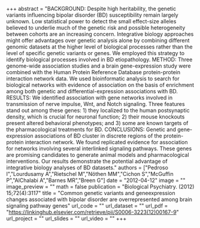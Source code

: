 +++
abstract = "BACKGROUND: Despite high heritability, the genetic variants influencing bipolar disorder (BD) susceptibility remain largely unknown. Low statistical power to detect the small effect-size alleles believed to underlie much of the genetic risk and possible heterogeneity between cohorts are an increasing concern. Integrative biology approaches might offer advantages over genetic analysis alone by combining different genomic datasets at the higher level of biological processes rather than the level of specific genetic variants or genes. We employed this strategy to identify biological processes involved in BD etiopathology. METHOD: Three genome-wide association studies and a brain gene-expression study were combined with the Human Protein Reference Database protein-protein interaction network data. We used bioinformatic analysis to search for biological networks with evidence of association on the basis of enrichment among both genetic and differential-expression associations with BD. RESULTS: We identified association with gene networks involved in transmission of nerve impulse, Wnt, and Notch signaling. Three features stand out among these genes: 1) they localized to the human postsynaptic density, which is crucial for neuronal function; 2) their mouse knockouts present altered behavioral phenotypes; and 3) some are known targets of the pharmacological treatments for BD. CONCLUSIONS: Genetic and gene-expression associations of BD cluster in discrete regions of the protein-protein interaction network. We found replicated evidence for association for networks involving several interlinked signaling pathways. These genes are promising candidates to generate animal models and pharmacological interventions. Our results demonstrate the potential advantage of integrative biology analyses of BD datasets."
authors = ["Pedroso I","Lourdusamy A","Rietschel M","Nöthen MM","Cichon S","McGuffin P","AlChalabi A","Barnes MR","Breen G"]
date = "2012-04-12"
image = ""
image_preview = ""
math = false
publication = "Biological Psychiatry. (2012) 15;72(4):3117"
title = "Common genetic variants and geneexpression changes associated with bipolar disorder are overrepresented among brain signaling pathway genes"
url_code = ""
url_dataset = ""
url_pdf = "https://linkinghub.elsevier.com/retrieve/pii/S0006-3223(12)00167-9"
url_project = ""
url_slides = ""
url_video = ""
+++

